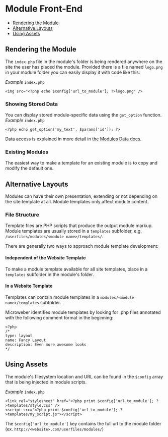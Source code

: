 # Module Front-End

* [Rendering the Module](#display-content)
* [Alternative Layouts](#alternative-layouts)
* [Using Assets](#using-assets)

## <a name="display-content"></a> Rendering the Module

The `index.php` file in the module's folder is being rendered anywhere on the site the user has placed the module.
Provided there is a file named `logo.png` in your module folder you can easily display it with code like this:

*Example* `index.php`
```
<img src="<?php echo $config['url_to_module']; ?>logo.png" />
```

### Showing Stored Data
You can display stored module-specific data using the `get_option` function.
*Example* `index.php`
```
<?php echo get_option('my_text', $params['id']); ?>
```
Data access is explained in more detail in [the Modules Data docs](modules_data.md#simple).

### Existing Modules
The easiest way to make a template for an existing module is to copy and modify the default one. 

## <a name="alternative-layouts"></a> Alternative Layouts
Modules can have their own presentation, extending or not depending on the site template at all.
Module templates only affect module content.

### File Structure
Template files are PHP scripts that produce the output module markup.
Module templates are usually stored in a `templates` subfolder, e.g. `/userfiles/modules/<module name>/templates/`.

There are generally two ways to approach module template development:

#### Independent of the Website Template
To make a module template available for all site templates, place in a `templates` subfolder in the module's folder.

#### In a Website Template
Templates can contain module templates in a `modules/<module name>/templates` subfolder.

Microweber identifies module templates by looking for .php files annotated with the following comment format in the beginning:

```
<?php
/*
type: layout
name: Fancy Layout
description: Even more awesome looks
*/
```

## <a name="using-assets"></a> Using Assets
The module's filesystem location and URL can be found in the `$config` array that is being injected in module scripts.

*Example* `index.php`
```
<link rel="stylesheet" href="<?php print $config['url_to_module']; ?>templates/style.css" />
<script src="<?php print $config['url_to_module']; ?>templates/my_script.js"></script>
```

The `$config['url_to_module']` key contains the full url to the module folder (ex. `http://<website>.com/userfiles/modules/`)